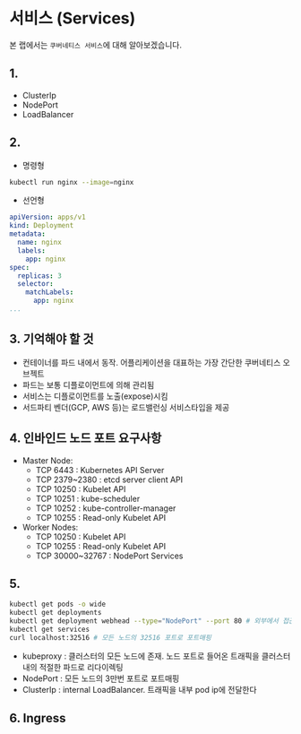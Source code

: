 #  서비스 (Services)

본 랩에서는 `쿠버네티스 서비스`에 대해 알아보겠습니다.


## 1.

- ClusterIp
- NodePort
- LoadBalancer


## 2.

- 명령형
```sh
kubectl run nginx --image=nginx
```

- 선언형
```yaml
apiVersion: apps/v1
kind: Deployment
metadata:
  name: nginx
  labels:
    app: nginx
spec:
  replicas: 3
  selector:
    matchLabels:
      app: nginx
...
```

## 3. 기억해야 할 것

- 컨테이너를 파드 내에서 동작. 어플리케이션을 대표하는 가장 간단한 쿠버네티스 오브젝트
- 파드는 보통 디플로이먼트에 의해 관리됨
- 서비스는 디플로이먼트를 노출(expose)시킴
- 서드파티 벤더(GCP, AWS 등)는 로드밸런싱 서비스타입을 제공

## 4. 인바인드 노드 포트 요구사항

- Master Node:
  - TCP 6443 : Kubernetes API Server
  - TCP 2379~2380 : etcd server client API
  - TCP 10250 : Kubelet API
  - TCP 10251 : kube-scheduler
  - TCP 10252 : kube-controller-manager
  - TCP 10255 : Read-only Kubelet API
- Worker Nodes:
  - TCP 10250 : Kubelet API
  - TCP 10255 : Read-only Kubelet API
  - TCP 30000~32767 : NodePort Services

## 5.

```sh
kubectl get pods -o wide
kubectl get deployments
kubectl get deployment webhead --type="NodePort" --port 80 # 외부에서 접근할 수 있도록 서비스를 노출
kubectl get services
curl localhost:32516 # 모든 노드의 32516 포트로 포트매핑
```

- kubeproxy : 클러스터의 모든 노드에 존재. 노드 포트로 들어온 트래픽을 클러스터 내의 적절한 파드로 리다이렉팅
- NodePort : 모든 노드의 3만번 포트로 포트매핑
- ClusterIp : internal LoadBalancer. 트래픽을 내부 pod ip에 전달한다


## 6. Ingress
